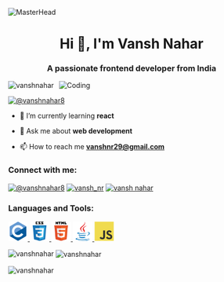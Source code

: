 ![MasterHead](https://camo.githubusercontent.com/5e3babfce4609dcd669a8f2a6d37b47c85486729942c57c5afbfc715f0b5dff7/68747470733a2f2f7777772e6469676974616c736f6c7574696f6e73657276696365732e636f6d2f696d672f73657276696365732f776562253230646576656c6f706d656e742e676966)

<h1 align="center">Hi 👋, I'm Vansh Nahar</h1>
<h3 align="center">A passionate frontend developer from India</h3>
<img align="right" alt="Coding" width="400" src="https://i.pinimg.com/originals/81/17/8b/81178b47a8598f0c81c4799f2cdd4057.gif">
<p align="left"> <img src="https://komarev.com/ghpvc/?username=vanshnahar&label=Profile%20views&color=0e75b6&style=flat" alt="vanshnahar" /> </p>

<p align="left"> <a href="https://twitter.com/@vanshnahar8" target="blank"><img src="https://img.shields.io/twitter/follow/vanshnahar8?logo=twitter&style=for-the-badge" alt="@vanshnahar8" /></a> </p>

- 🌱 I’m currently learning **react**

- 💬 Ask me about **web development**

- 📫 How to reach me **vanshnr29@gmail.com**

<h3 align="left">Connect with me:</h3>
<p align="left">
<a href="https://twitter.com/vanshnahar8" target="blank"><img align="center" src="https://raw.githubusercontent.com/rahuldkjain/github-profile-readme-generator/master/src/images/icons/Social/twitter.svg" alt="@vanshnahar8" height="30" width="40" /></a>
<a href="https://instagram.com/vansh_nr" target="blank"><img align="center" src="https://raw.githubusercontent.com/rahuldkjain/github-profile-readme-generator/master/src/images/icons/Social/instagram.svg" alt="vansh_nr" height="30" width="40" /></a>
<a href="https://www.hackerrank.com/vansh nahar" target="blank"><img align="center" src="https://raw.githubusercontent.com/rahuldkjain/github-profile-readme-generator/master/src/images/icons/Social/hackerrank.svg" alt="vansh nahar" height="30" width="40" /></a>
</p>

<h3 align="left">Languages and Tools:</h3>
<p align="left"> <a href="https://www.cprogramming.com/" target="_blank" rel="noreferrer"> <img src="https://raw.githubusercontent.com/devicons/devicon/master/icons/c/c-original.svg" alt="c" width="40" height="40"/> </a> <a href="https://www.w3schools.com/css/" target="_blank" rel="noreferrer"> <img src="https://raw.githubusercontent.com/devicons/devicon/master/icons/css3/css3-original-wordmark.svg" alt="css3" width="40" height="40"/> </a> <a href="https://www.w3.org/html/" target="_blank" rel="noreferrer"> <img src="https://raw.githubusercontent.com/devicons/devicon/master/icons/html5/html5-original-wordmark.svg" alt="html5" width="40" height="40"/> </a> <a href="https://www.java.com" target="_blank" rel="noreferrer"> <img src="https://raw.githubusercontent.com/devicons/devicon/master/icons/java/java-original.svg" alt="java" width="40" height="40"/> </a> <a href="https://developer.mozilla.org/en-US/docs/Web/JavaScript" target="_blank" rel="noreferrer"> <img src="https://raw.githubusercontent.com/devicons/devicon/master/icons/javascript/javascript-original.svg" alt="javascript" width="40" height="40"/> </a> </p>

<p><img align="left" src="https://github-readme-stats.vercel.app/api/top-langs?username=vanshnahar&show_icons=true&locale=en&layout=compact" alt="vanshnahar" /></p>

<p>&nbsp;<img align="center" src="https://github-readme-stats.vercel.app/api?username=vanshnahar&show_icons=true&locale=en" alt="vanshnahar" /></p>

<p><img align="center" src="https://github-readme-streak-stats.herokuapp.com/?user=vanshnahar&" alt="vanshnahar" /></p>
